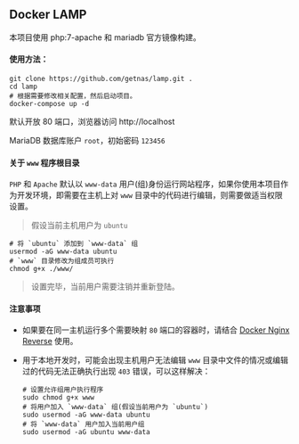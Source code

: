 ## Docker LAMP

本项目使用 php:7-apache 和 mariadb 官方镜像构建。

#### 使用方法：

```
git clone https://github.com/getnas/lamp.git .
cd lamp
# 根据需要修改相关配置，然后启动项目。
docker-compose up -d

```

默认开放 80 端口，浏览器访问 http://localhost

MariaDB 数据库账户 `root`，初始密码 `123456`

#### 关于 `www` 程序根目录

`PHP` 和 `Apache` 默认以 `www-data` 用户(组)身份运行网站程序，如果你使用本项目作为开发环境，即需要在主机上对 `www` 目录中的代码进行编辑，则需要做适当权限设置。

> 假设当前主机用户为 `ubuntu`

    # 将 `ubuntu` 添加到 `www-data` 组
    usermod -aG www-data ubuntu
    # `www` 目录修改为组成员可执行
    chmod g+x ./www/

> 设置完毕，当前用户需要注销并重新登陆。

#### 注意事项

* 如果要在同一主机运行多个需要映射 `80` 端口的容器时，请结合 [Docker Nginx Reverse](https://github.com/getnas/nginx-reverse) 使用。
* 用于本地开发时，可能会出现主机用户无法编辑 `www` 目录中文件的情况或编辑过的代码无法正确执行出现 `403` 错误，可以这样解决：

      # 设置允许组用户执行程序
      sudo chmod g+x www
      # 将用户加入 `www-data` 组(假设当前用户为 `ubuntu`)
      sudo usermod -aG www-data ubuntu
      # 将 `www-data` 用户加入当前用户组
      sudo usermod -aG ubuntu www-data
